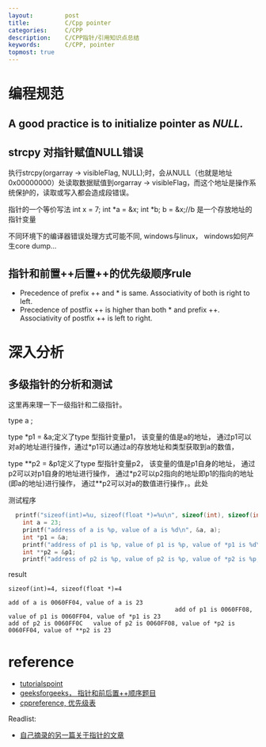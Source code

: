 ```yaml
---
layout:     	post
title:      	C/Cpp pointer
categories: 	C/CPP
description:   	C/CPP指针/引用知识点总结
keywords: 		C/CPP, pointer
topmost: true
---
```




# 编程规范

## A good practice is to initialize pointer as *NULL.*

## strcpy 对指针赋值NULL错误

执行strcpy(orgarray -> visibleFlag, NULL);时，会从NULL（也就是地址0x00000000）处读取数据赋值到orgarray -> visibleFlag，而这个地址是操作系统保护的，读取或写入都会造成段错误。

指针的一个等价写法
int x =  7;
int *a = &x;
int *b;
b = &x;//b 是一个存放地址的指针变量

不同环境下的编译器错误处理方式可能不同, windows与linux， windows如何产生core dump...

## 指针和前置++后置++的优先级顺序rule

- Precedence of prefix ++ and * is same. Associativity of both is right to left.
- Precedence of postfix ++ is higher than both * and prefix ++. Associativity of postfix ++ is left to right.

# 深入分析

## 多级指针的分析和测试

这里再来理一下一级指针和二级指针。

type a ;

type *p1 = &a;定义了type 型指针变量p1， 该变量的值是a的地址， 通过p1可以对a的地址进行操作，通过\*p1可以通过a的存放地址和类型获取到a的数值，

type **p2 = &p1定义了type 型指针变量p2， 该变量的值是p1自身的地址， 通过p2可以对p1自身的地址进行操作， 通过\*p2可以p2指向的地址即p1的指向的地址(即a的地址)进行操作， 通过\*\*p2可以对a的数值进行操作，。此处

测试程序

```c
  printf("sizeof(int)=%u, sizeof(float *)=%u\n", sizeof(int), sizeof(int *));
    int a = 23;
    printf("address of a is %p, value of a is %d\n", &a, a);
    int *p1 = &a;
    printf("address of p1 is %p, value of p1 is %p, value of *p1 is %d\n", &p1, p1, *p1);
    int **p2 = &p1;
    printf("address of p2 is %p, value of p2 is %p, value of *p2 is %p, value of **p2 is %d\n", &p2, p2, *p2, **p2);
```

result

```
sizeof(int)=4, sizeof(float *)=4
											  										add of a is 0060FF04, value of a is 23
											   add of p1 is 0060FF08, value of p1 is 0060FF04, value of *p1 is 23
add of p2 is 0060FF0C 	value of p2 is 0060FF08, value of *p2 is 0060FF04, value of **p2 is 23
```




# reference

- [tutorialspoint](https://www.tutorialspoint.com/cprogramming/c_pointers.htm)
- [geeksforgeeks， 指针和前后置++顺序题目](https://www.geeksforgeeks.org/difference-between-p-p-and-p/)
- [cppreference, 优先级表](https://en.cppreference.com/w/c/language/operator_precedence)

Readlist:

- [自己摘录的另一篇关于指针的文章](https://alanackart.github.io/2019/05/26/c-cpp-note/#%E5%85%B3%E4%BA%8E%E6%8C%87%E9%92%88)
